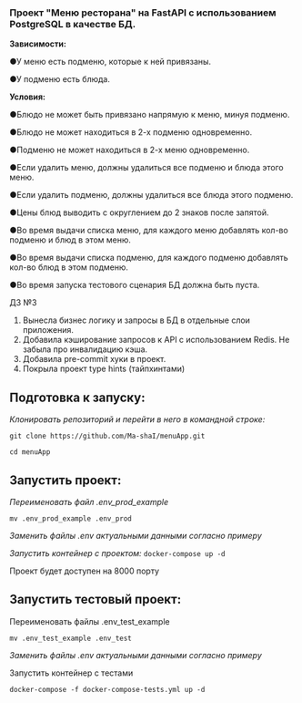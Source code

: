 ### Проект "Меню ресторана" на FastAPI с использованием PostgreSQL в качестве БД.

**Зависимости:**

●У меню есть подменю, которые к ней привязаны.

●У подменю есть блюда.

**Условия:**

●Блюдо не может быть привязано напрямую к меню, минуя подменю.

●Блюдо не может находиться в 2-х подменю одновременно.

●Подменю не может находиться в 2-х меню одновременно.

●Если удалить меню, должны удалиться все подменю и блюда этого меню.

●Если удалить подменю, должны удалиться все блюда этого подменю.

●Цены блюд выводить с округлением до 2 знаков после запятой.

●Во время выдачи списка меню, для каждого меню добавлять кол-во подменю и блюд в этом меню.

●Во время выдачи списка подменю, для каждого подменю добавлять кол-во блюд в этом подменю.

●Во время запуска тестового сценария БД должна быть пуста.

ДЗ №3
1. Вынесла бизнес логику и запросы в БД в отдельные слои приложения.
2. Добавила кэширование запросов к API с использованием Redis. Не забыла про инвалидацию кэша.
3. Добавила pre-commit хуки в проект.
4. Покрыла проект type hints (тайпхинтами)

## Подготовка к запуску:

_Клонировать репозиторий и перейти в него в командной строке:_


`git clone https://github.com/Ma-shaI/menuApp.git`

`cd menuApp`

## Запустить проект:

_Переименовать файл .env_prod_example_

`mv .env_prod_example .env_prod`

_Заменить файлы .env актуальными данными согласно примеру_

_Запустить контейнер с проектом:_
`docker-compose up -d`

Проект будет доступен на 8000 порту


## Запустить тестовый проект:

Переименовать файлы .env_test_example

`mv .env_test_example .env_test`

_Заменить файлы .env актуальными данными согласно примеру_

Запустить контейнер с тестами

`docker-compose -f docker-compose-tests.yml up -d`
